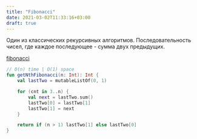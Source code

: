 ```yaml
---
title: "Fibonacci"
date: 2021-03-02T11:33:16+03:00
draft: true
---
```


Один из классических рекурсивных алгоритмов.
Последовательность чисел, где каждое последующее - сумма двух предыдущих.

[fibonacci](https://github.com/solairerove/algs4-leprosorium/blob/master/src/main/kotlin/com/github/solairerove/algs4/leprosorium/recursion/Fibonacci.kt)

```kotlin
// O(n) time | O(1) space
fun getNthFibonacci(n: Int): Int {
    val lastTwo = mutableListOf(0, 1)

    for (cnt in 3..n) {
        val next = lastTwo.sum()
        lastTwo[0] = lastTwo[1]
        lastTwo[1] = next
    }

    return if (n > 1) lastTwo[1] else lastTwo[0]
}
```
